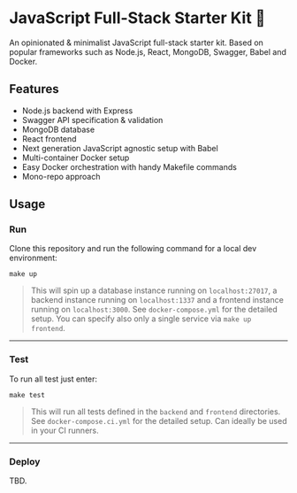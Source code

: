 # JavaScript Full-Stack Starter Kit 🚀

An opinionated & minimalist JavaScript full-stack starter kit. Based on popular frameworks such as Node.js, React, MongoDB, Swagger, Babel and Docker.

## Features

- Node.js backend with Express
- Swagger API specification & validation
- MongoDB database
- React frontend
- Next generation JavaScript agnostic setup with Babel
- Multi-container Docker setup
- Easy Docker orchestration with handy Makefile commands
- Mono-repo approach

## Usage

### Run

Clone this repository and run the following command for a local dev environment:

```
make up
```

> This will spin up a database instance running on `localhost:27017`, a backend instance running on `localhost:1337` and a frontend instance running on `localhost:3000`. See `docker-compose.yml` for the detailed setup.
> You can specify also only a single service via `make up frontend`.

---

### Test

To run all test just enter:

```
make test
```

> This will run all tests defined in the `backend` and `frontend` directories. See `docker-compose.ci.yml` for the detailed setup. Can ideally be used in your CI runners.

---

### Deploy

TBD.
